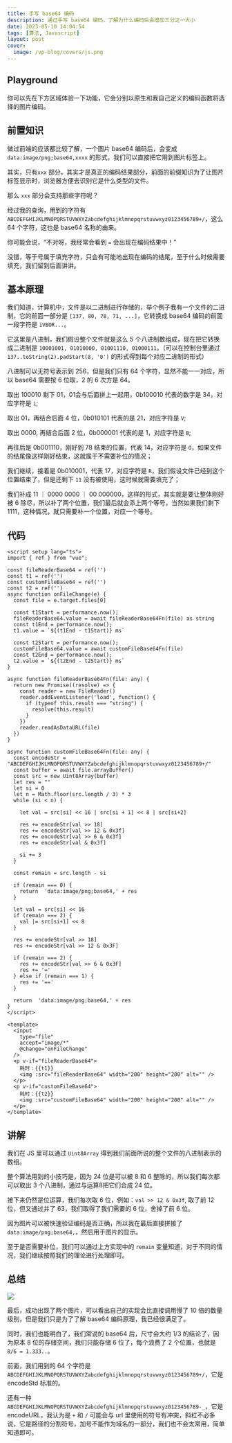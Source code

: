 ```yaml
---
title: 手写 base64 编码
description: 通过手写 base64 编码，了解为什么编码后会增加三分之一大小
date: 2023-05-10 14:04:54
tags: [算法, Javascript]
layout: post
cover:
  image: /vp-blog/covers/js.png
---
```


## Playground

你可以先在下方区域体验一下功能，它会分别以原生和我自己定义的编码函数将选择的图片编码。

<script setup>
import Base64 from '@/components/InDoc/Base64.vue'
</script>

<Base64 />


## 前置知识

做过前端的应该都比较了解，一个图片 base64 编码后，会变成 `data:image/png;base64,xxxx` 的形式，我们可以直接把它用到图片标签上。

其实，只有`xxx` 部分，其实才是真正的编码结果部分，前面的前缀知识为了让图片标签显示时，浏览器方便去识别它是什么类型的文件。

那么 `xxx` 部分会支持那些字符呢？

经过我的查询，用到的字符有 `ABCDEFGHIJKLMNOPQRSTUVWXYZabcdefghijklmnopqrstuvwxyz0123456789+/`，这么 64 个字符，这也是 base64 名称的由来。

你可能会说，“不对呀，我经常会看到 `=` 会出现在编码结果中！”

没错，等于号属于填充字符，只会有可能地出现在编码的结尾，至于什么时候需要填充，我们留到后面讲讲。


## 基本原理

我们知道，计算机中，文件是以二进制进行存储的，举个例子我有一个文件的二进制，它的前面一部分是 `[137, 80, 78, 71, ...]`，它转换成 base64 编码的前面一段字符是 `iVBOR...`。

它这里是八进制，我们假设整个文件就是这么 5 个八进制数组成，现在把它转换成二进制是 `10001001, 01010000, 01001110, 01000111`。（可以在控制台里通过 `137..toString(2).padStart(8, '0')` 的形式得到每个对应二进制的形式）

八进制可以无符号表示到 256，但是我们只有 64 个字符，显然不能一一对应，所以 base64 需要按 6 位取，2 的 6 次方是 64。

取出 100010 剩下 01，01会与后面拼上一起用，0b100010 代表的数字是 34，对应字符是 `i`;

取出 01，再结合后面 4 位，0b010101 代表的是 21，对应字符是 `V`;

取出 0000, 再结合后面 2 位，0b000001 代表的是 1，对应字符是 `B`;

再往后是 0b001110，刚好到 78 结束的位置，代表 14，对应字符是 `O`，如果文件的结尾像这样刚好结束，这就属于不需要补位的情况；

我们继续，接着是 0b010001，代表 17，对应字符是 `R`，我们假设文件已经到这个位置结束了，但是还剩下 `11` 没有被使用，这时候就需要填充了；

我们补成 11 ｜ 0000 0000 ｜ 00 000000，这样的形式，其实就是要让整体刚好被 6 除尽，所以补了两个位置，我们最后就会添上两个等号，当然如果我们剩下 1111，这种情况，就只需要补一个位置，对应一个等号。


## 代码

```vue {34-75}
<script setup lang="ts">
import { ref } from "vue";

const fileReaderBase64 = ref('')
const t1 = ref('')
const customFileBase64 = ref('')
const t2 = ref('')
async function onFileChange(e) {
  const file = e.target.files[0]

  const t1Start = performance.now();
  fileReaderBase64.value = await fileReaderBase64Fn(file) as string
  const t1End = performance.now();
  t1.value = `${(t1End - t1Start)} ms`

  const t2Start = performance.now();
  customFileBase64.value = await customFileBase64Fn(file)
  const t2End = performance.now();
  t2.value = `${(t2End - t2Start)} ms`
}

async function fileReaderBase64Fn(file: any) {
  return new Promise((resolve) => {
    const reader = new FileReader()
    reader.addEventListener('load', function() {
      if (typeof this.result === "string") {
        resolve(this.result)
      }
    })
    reader.readAsDataURL(file)
  })
}

async function customFileBase64Fn(file: any) {
  const encodeStr = "ABCDEFGHIJKLMNOPQRSTUVWXYZabcdefghijklmnopqrstuvwxyz0123456789+/"
  const buffer = await file.arrayBuffer()
  const src = new Uint8Array(buffer)
  let res = ""
  let si = 0
  let n = Math.floor(src.length / 3) * 3
  while (si < n) {

    let val = src[si] << 16 | src[si + 1] << 8 | src[si+2]

    res += encodeStr[val >> 18]
    res += encodeStr[val >> 12 & 0x3f]
    res += encodeStr[val >> 6 & 0x3f]
    res += encodeStr[val & 0x3f]

    si += 3
  }

  const remain = src.length - si

  if (remain === 0) {
    return  'data:image/png;base64,' + res
  }

  let val = src[si] << 16
  if (remain === 2) {
    val |= src[si+1] << 8
  }

  res += encodeStr[val >> 18]
  res += encodeStr[val >> 12 & 0x3F]

  if (remain === 2) {
    res += encodeStr[val >> 6 & 0x3F]
    res += '='
  } else if (remain === 1) {
    res += '=='
  }

  return  'data:image/png;base64,' + res
}
</script>

<template>
  <input
    type="file"
    accept="image/*"
    @change="onFileChange"
  />
  <p v-if="fileReaderBase64">
    耗时：{{t1}}
    <img :src="fileReaderBase64" width="200" height="200" alt="" />
  </p>
  <p v-if="customFileBase64">
    耗时：{{t2}}
    <img :src="customFileBase64" width="200" height="200" alt="" />
  </p>
</template>
```


## 讲解

我们在 JS 里可以通过 `Uint8Array` 得到我们前面所说的整个文件的八进制表示的数组。

整个算法用到的小技巧是，因为 24 位是可以被 8 和 6 整除的，所以我们每次都可以取出 3 个八进制，通过与运算8把它们合成 24 位。

接下来仍然是位运算，我们每次取 6 位，例如：`val >> 12 & 0x3f`, 取了前 12 位，但又通过并了 63，我们取得了我们需要的 6 位，舍掉了前 6 位。

因为图片可以被快速验证编码是否正确，所以我在最后直接拼接了 `data:image/png;base64,`，然后用于图片的显示。

至于是否需要补位，我们可以通过上方实现中的 `remain` 变量知道，对于不同的情况，我们继续按照我们的理论进行处理即可。


## 总结

![](/resources/2023-05/05.png)

最后，成功出现了两个图片，可以看出自己的实现会比直接调用慢了 10 倍的数量级别，但是我们只是为了了解 base64 编码原理，我已经很满足了。

同时，我们也能明白了，我们常说的 base64 后，尺寸会大约 1/3 的结论了，因为原本 8 位的存储空间，我们只能存储 6 位了，每个浪费了 2 个位置，也就是 `8/6 = 1.333..`。

前面，我们用到的 64 个字符是 `ABCDEFGHIJKLMNOPQRSTUVWXYZabcdefghijklmnopqrstuvwxyz0123456789+/`，它是 encodeStd 标准的。

还有一种 `ABCDEFGHIJKLMNOPQRSTUVWXYZabcdefghijklmnopqrstuvwxyz0123456789-_`，它是 encodeURL，我认为是 `+` 和 `/` 可能会与 url 里使用的符号有冲突，斜杠不必多说，它是路径的分割符号，加号不能作为域名的一部分，我们也不会太常用，简单知道即可。
